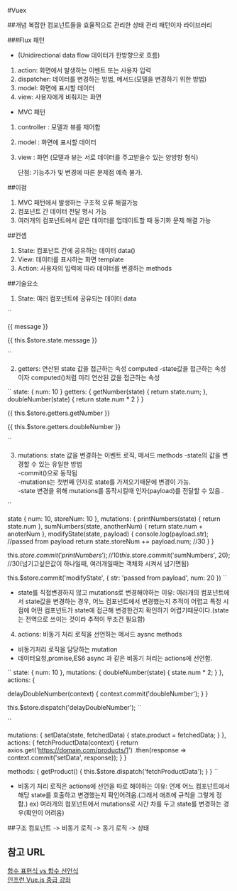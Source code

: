 #Vuex


##개념
복잡한 컴포넌트들을 효율적으로 관리한 상태 관리 패턴이자 라이브러리

###Flux 패턴
* (Unidirectional data flow 데이터가 한방향으로 흐름)  

1. action: 화면에서 발생하는 이벤트 또는 사용자 입력  
2. dispatcher: 데이터를 변경하는 방법, 메서드(모델을 변경하기 위한 방법) 
3. model: 화면에 표시할 데이터  
4. view: 사용자에게 비춰지는 화면  

* MVC 패턴
1. controller : 모델과 뷰를 제어함
2. model : 화면에 표시할 데이터
3. view : 화면
(모델과 뷰는 서로 데이터를 주고받을수 있는 양방향 형식)  

    단점: 기능추가 및 변경에 따른 문제점 예측 불가. 


##이점
1. MVC 패턴에서 발생하는 구조적 오류 해결가능
2. 컴포넌트 간 데이터 전달 명시 가능
3. 여러개의 컴포넌트에서 같은 데이터를 업데이트할 때 동기화 문제 해결 가능

##컨셉
1. State: 컴포넌트 간에 공유하는 데이터 data()  
2. View: 데이터를 표시하는 화면 template
3. Action: 사용자의 입력에 따라 데이터를 변경하는 methods

##기술요소
1. State: 여러 컴포넌트에 공유되는 데이터 data

``
<!-- vue -->
<p>{{ message }}</p>
<!-- vuex use로 store을 사용하기 했기때문에 어디서든 접근 가능함. -->
<p>{{ this.$store.state.message }}</p>
``

2. getters: 연산된 state 값을 접근하는 속성 computed
-state값을 접근하는 속성이자 computed()처럼 미리 연산된 값을 접근하는 속성

``
state: {
  num: 10
}
getters: {
  getNumber(state) {
    return state.num;
  },
  doubleNumber(state) {
    return state.num * 2
  }
}
<p>{{ this.$store.getters.getNumber }}</p>
<p>{{ this.$store.getters.doubleNumber }}</p>
``

3. mutations: state 값을 변경하는 이벤트 로직, 메서드 methods
-state의 값을 변경할 수 있는 유일한 방법  
-commit()으로 동작됨  
-mutations는 첫번째 인자로 state를 가져오기때문에 변경이 가능.  
-state 변경을 위해 mutations를 동작시킬때 인자(payload)를 전달할 수 있음..  

``
<!-- store.js -->
state { num: 10, storeNum: 10 },
mutations: {
  printNumbers(state) {
    return state.num
  },
  sumNumbers(state, anotherNum) {
    return state.num + anoterNum
  },
  modifyState(state, payload) {
    console.log(payload.str); //passed from payload
    return state.storeNum += payload.num; //30
  }
}

<!-- App.vue -->
this.$store.commit('printNumbers'); //10
this.$store.commit('sumNumbers', 20); //30(넘기고싶은값이 하나일때, 여러개일때는 객체화 시켜서 넘기면됨)

this.$store.commit('modifyState', {
  str: 'passed from payload',
  num: 20
})
``

* state를 직접변경하지 않고 mutations로 변경해야하는 이유: 여러개의 컴포넌트에서 state값을 변경하는 경우, 어느 컴포넌트에서 변경했는지 추적이 어렵고 특정 시점에 어떤 컴포넌트가 state에 접근해 변경한건지 확인하기 어렵기때문이다.(state는 전역으로 쓰이는 것이라 추적이 무조건 필요함)  

4. actions: 비동기 처리 로직을 선언하는 메서드 aysnc methods
- 비동기처리 로직을 담당하는 mutation  
- 데이터요청,promise,ES6 async 과 같은 비동기 처리는 actions에 선언함.  

``
state: {
  num: 10
},
mutations: {
  doubleNumber(state) {
    state.num * 2;
  }
},
actions: {
  <!-- 첫번쨰 인자 context-> actions에서 mutations를 접근하기 위한 경로  -->
  delayDoubleNumber(context) {
    context.commit('doubleNumber');
  }
}

this.$store.dispatch('delayDoubleNumber');
``

``
<!-- 비동기 예제 -->
mutations: {
  setData(state, fetchedData) {
    state.product = fetchedData;
  }
},
actions: {
  fetchProductData(context) {
    return axios.get('https://domain.com/products/1')
    .then(response => context.commit('setData', response));
  }
}

methods: {
  getProduct() {
    this.$store.dispatch('fetchProductData');
  }
}
``

* 비동기 처리 로직은 actions에 선언을 따로 해야하는 이유: 언제 어느 컴포넌트에서 해당 state를 호출하고 변경했는지 확인어려움.(그래서 애초에 규칙을 그렇게 정함.) ex) 여러개의 컴포넌트에서 mutations로 시간 차를 두고 state를 변경하는 경우(확인이 어려움)  

##구조
컴포넌트 -> 비동기 로직 -> 동기 로직 -> 상태



## 참고 URL

[함수 표현식 vs 함수 선언식](https://joshua1988.github.io/web-development/javascript/function-expressions-vs-declarations/)  
 [인프런 Vue.js 중급 강좌](https://www.inflearn.com/course/vue-pwa-vue-js-%EC%A4%91%EA%B8%89#)


